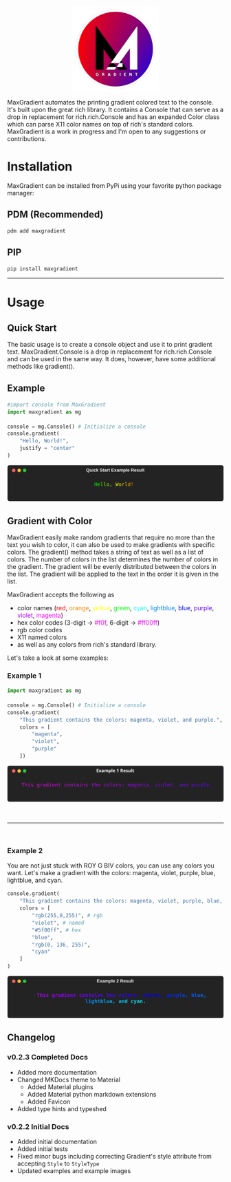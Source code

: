 <!--<img src="img/maxgradient_banner.png" class="banner" alt="MaxGradient Banner">-->
<!-- ![MaxGradient](img/MaxGradient.svg) -->

<img src="img/MaxGradient.svg" alt="MaxGradient" style="display:block; margin:auto; width:40%;">

MaxGradient automates the printing gradient colored text to the console. It's built upon the great rich library. It contains a Console that can serve as a drop in replacement for rich.rich.Console and has an expanded Color class which can parse X11 color names on top of rich's standard colors. MaxGradient is a work in progress and I'm open to any suggestions or contributions.

<h1 class="rainbow-wipe">Installation</h1>

MaxGradient can be installed from PyPi using your favorite python package manager:

## <span class="pdm-wipe">PDM (Recommended)</span>

```shell
pdm add maxgradient
```

## <span class="pdm-wipe">PIP</span>

```shell
pip install maxgradient
```

---

<h1 class=rainbow-wipe>Usage</h1>

## <span class="pdm-wipe">Quick Start</span>

The basic usage is to create a console object and use it to print gradient text. MaxGradient.Console is a drop in replacement for rich.rich.Console and can be used in the same way. It does, however, have some additional methods like <span class="green-wipe"> gradient</span><span class="black">()</span>.

<h2 class="pdm-wipe">Example</h2>

```python
#import console from MaxGradient
import maxgradient as mg

console = mg.Console() # Initialize a console
console.gradient(
    "Hello, World!",
    justify = "center"
)
```

<!--Caption Start-->
![Hello, World!](img/hello_world.svg)

<!--Caption End-->

## <span class="cool-wipe">Gradient with Color</span>

<p>MaxGradient easily make random gradients that require no more than the text you wish to color, it can also be used to make gradients with specific colors. The <span class="green">gradient</span><span class="white">()</span> method takes a string of text as well as a list of colors. The number of colors in the list determines the number of colors in the gradient. The gradient will be evenly distributed between the colors in the list. The gradient will be applied to the text in the order it is given in the list.</p>

<p>MaxGradient accepts the following as </p>
<ul>
    <li>color names (<span style="color:#ff0000">red</span>, <span style="color:#ff8800;">orange</span>, <span style="color:#ffff00;">yellow</span>, <span style="color:#0f0;">green</span>, <span style="color:#0ff;">cyan</span>, <span style="color: #08f;">lightblue</span>, <span style="color:#00f;">blue</span>, <span style="color:#5f00ff;">purple</span>, <span style="color:#af00ff;">violet</span>, <span style="color:#f0f;">magenta</span>)</li>
    <li>hex color codes (3-digit -> <span style="color:#f0f;">#f0f</span>, 6-digit -> <span style="color:#f0f;">#ff00ff</span>)</li>
    <li>rgb color codes</li>
    <li>X11 named colors</li>
    <li>as well as any colors from rich's standard library.</li>
</ul>

<p>Let's take a look at some examples:</p>

<!--Code Block Start | 1 -->

### <span class="pdm">Example 1</span>

```python
import maxgradient as mg

console = mg.Console() # Initialize a console
console.gradient(
    "This gradient contains the colors: magenta, violet, and purple.",
    colors = [
        "magenta",
        "violet",
        "purple"
    ])
```

![Hello, World!](img/gradient_with_color_1.svg)

<!--Result | 1 -->

<br /><hr><br />

<!--Code Block Start | 2 -->

### <span class="pdm">Example 2</span>

You are not just stuck with ROY G BIV colors, you can use any colors you want. Let's make a gradient with the colors: magenta, violet, purple, blue, lightblue, and cyan.

```python
console.gradient(
    "This gradient contains the colors: magenta, violet, purple, blue, lightblue, and cyan.",
    colors = [
        "rgb(255,0,255)", # rgb
        "violet", # named
        "#5f00ff", # hex
        "blue",
        "rgb(0, 136, 255)",
        "cyan"
    ]
)
```

![Hello, World!](img/gradient_with_color_2.svg)

<!--Result End | 2 -->

## Changelog

### v0.2.3 Completed Docs

- Added more documentation
- Changed MKDocs theme to Material
    - Added Material plugins
    - Added Material python markdown extensions
    - Added Favicon
- Added type hints and typeshed

### v0.2.2 Initial Docs

- Added initial documentation
- Added initial tests
- Fixed minor bugs including correcting Gradient's style attribute from accepting `Style` to `StyleType`
- Updated examples and example images
